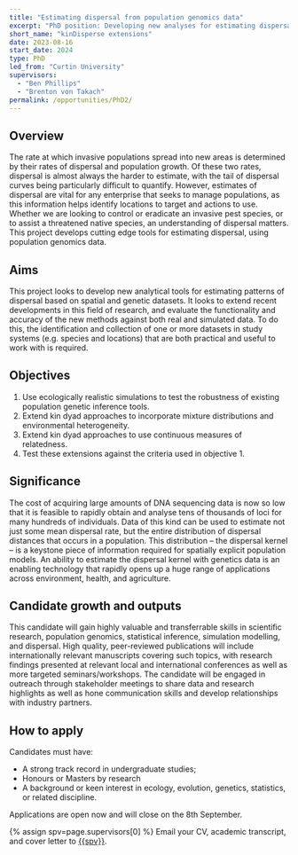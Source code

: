 ```yaml
---
title: "Estimating dispersal from population genomics data"
excerpt: "PhD position: Developing new analyses for estimating dispersal from genomics data"
short_name: "kinDisperse extensions"
date: 2023-08-16
start_date: 2024
type: PhD
led_from: "Curtin University"
supervisors:
  - "Ben Phillips"
  - "Brenton von Takach"
permalink: /opportunities/PhD2/
---
```


## Overview

The rate at which invasive populations spread into new areas is determined by their rates of dispersal and population growth.  Of these two rates, dispersal is almost always the harder to estimate, with the tail of dispersal curves being particularly difficult to quantify.  However, estimates of dispersal are vital for any enterprise that seeks to manage populations, as this information helps identify locations to target and actions to use.  Whether we are looking to control or eradicate an invasive pest species, or to assist a threatened native species, an understanding of dispersal matters.  This project develops cutting edge tools for estimating dispersal, using population genomics data.

## Aims

This project looks to develop new analytical tools for estimating patterns of dispersal based on spatial and genetic datasets. It looks to extend recent developments in this field of research, and evaluate the functionality and accuracy of the new methods against both real and simulated data. To do this, the identification and collection of one or more datasets in study systems (e.g. species and locations) that are both practical and useful to work with is required.

## Objectives

1.	Use ecologically realistic simulations to test the robustness of existing population genetic inference tools.
2.	Extend kin dyad approaches to incorporate mixture distributions and environmental heterogeneity.
3.	Extend kin dyad approaches to use continuous measures of relatedness.
4.	Test these extensions against the criteria used in objective 1.


## Significance

The cost of acquiring large amounts of DNA sequencing data is now so low that it is feasible to rapidly obtain and analyse tens of thousands of loci for many hundreds of individuals.  Data of this kind can be used to estimate not just some mean dispersal rate, but the entire distribution of dispersal distances that occurs in a population.  This distribution – the dispersal kernel – is a keystone piece of information required for spatially explicit population models.  An ability to estimate the dispersal kernel with genetics data is an enabling technology that rapidly opens up a huge range of applications across environment, health, and agriculture.

## Candidate growth and outputs

This candidate will gain highly valuable and transferrable skills in scientific research, population genomics, statistical inference, simulation modelling, and dispersal. High quality, peer-reviewed publications will include internationally relevant manuscripts covering such topics, with research findings presented at relevant local and international conferences as well as more targeted seminars/workshops. The candidate will be engaged in outreach through stakeholder meetings to share data and research highlights as well as hone communication skills and develop relationships with industry partners.

## How to apply

Candidates must have:

- A strong track record in undergraduate studies;
- Honours or Masters by research
- A background or keen interest in ecology, evolution, genetics, statistics, or related discipline.

Applications are open now and will close on the 8th September.

{% assign spv=page.supervisors[0] %}
Email your CV, academic transcript, and cover letter to <a href="mailto:{{site.data.authors[spv].email}}">{{spv}}</a>.